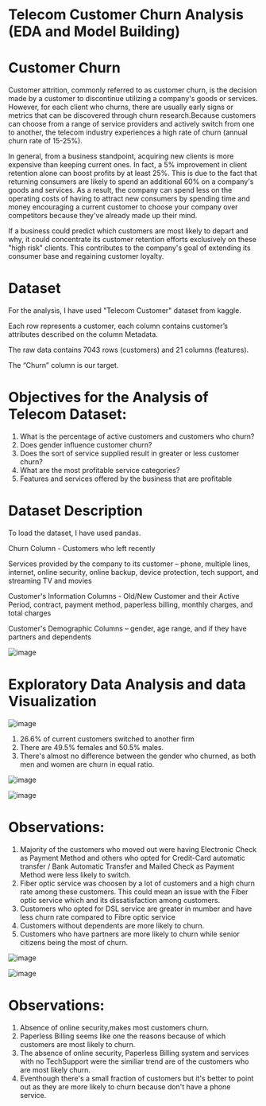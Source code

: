 # Telecom Customer Churn Analysis (EDA and Model Building)


# Customer Churn
Customer attrition, commonly referred to as customer churn, is the decision made by a customer to discontinue utilizing a company's goods or services. However, for each client who churns, there are usually early signs or metrics that can be discovered through churn research.Because customers can choose from a range of service providers and actively switch from one to another, the telecom industry experiences a high rate of churn (annual churn rate of 15-25%).

In general, from a business standpoint, acquiring new clients is more expensive than keeping current ones. In fact, a 5% improvement in client retention alone can boost profits by at least 25%. This is due to the fact that returning consumers are likely to spend an additional 60% on a company's goods and services. As a result, the company can spend less on the operating costs of having to attract new consumers by spending time and money encouraging a current customer to choose your company over competitors because they've already made up their mind.

If a business could predict which customers are most likely to depart and why, it could concentrate its customer retention efforts exclusively on these "high risk" clients. This contributes to the company's goal of extending its consumer base and regaining customer loyalty.

# Dataset

For the analysis, I have used "Telecom Customer" dataset from kaggle.

Each row represents a customer, each column contains customer’s attributes described on the column Metadata.

The raw data contains 7043 rows (customers) and 21 columns (features).

The “Churn” column is our target.



# Objectives for the Analysis of Telecom Dataset:

1. What is the percentage of active customers and customers who churn?
2. Does gender influence customer churn?
3. Does the sort of service supplied result in greater or less customer churn?
4. What are the most profitable service categories?
5. Features and services offered by the business that are profitable


# Dataset Description
To load the dataset, I have used pandas.

Churn Column - Customers who left recently

Services provided by the company to its customer – phone, multiple lines, internet, online security, online backup, device protection, tech support, and streaming TV and movies

Customer's Information Columns - Old/New Customer and their Active Period, contract, payment method, paperless billing, monthly charges, and total charges

Customer's Demographic Columns – gender, age range, and if they have partners and dependents


![image](https://user-images.githubusercontent.com/103538049/211817683-ed57786b-4a71-4156-8c16-e14900b1632e.png)


# Exploratory Data Analysis and data Visualization 

![image](https://user-images.githubusercontent.com/103538049/211820040-2e2332cd-005a-4873-9d61-a28d07bcf6f8.png)



1. 26.6% of current customers switched to another firm
2. There are 49.5% females and 50.5% males.
3. There's almost no difference between the gender who churned, as both men and women are churn in equal ratio.



![image](https://user-images.githubusercontent.com/103538049/211822124-9bbaf3ab-622a-4ac5-8944-5ba3a031a35d.png)



![image](https://user-images.githubusercontent.com/103538049/211822580-78f9b534-26de-4dc1-bb47-73f9a4c32fda.png)

# Observations:

1. Majority of the customers who moved out were having Electronic Check as Payment Method and others who opted for Credit-Card automatic transfer / Bank Automatic        Transfer and Mailed Check as Payment Method were less likely to switch.
2. Fiber optic service was choosen by a lot of customers and a high churn rate among these customers. This could mean an issue with the Fiber optic service which and      its dissatisfaction among customers.
3. Customers who opted for DSL service are greater in mumber and have less churn rate compared to Fibre optic service
4. Customers without dependents are more likely to churn.
5. Customers who have partners are more likely to churn while senior citizens being the most of churn.



![image](https://user-images.githubusercontent.com/103538049/211824267-1c247c0d-9420-4ebc-a380-beca78f81c0f.png)


![image](https://user-images.githubusercontent.com/103538049/211824522-c46cd587-baf5-4c5e-a9e2-714b9ae8d0f9.png)

# Observations:

1. Absence of online security,makes most customers churn.
2. Paperless Billing seems like one the reasons because of which customers are most likely to churn.
3. The absence of online security, Paperless Billing system and services with no TechSupport were the similiar trend are of the customers who are most likely churn.
4. Eventhough there's a small fraction of customers but it's better to point out as they are more likely to churn because don't have a phone service.
